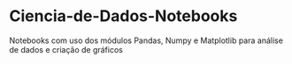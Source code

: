 # Ciencia-de-Dados-Notebooks
Notebooks com uso dos módulos Pandas, Numpy e Matplotlib para análise de dados e criação de gráficos
